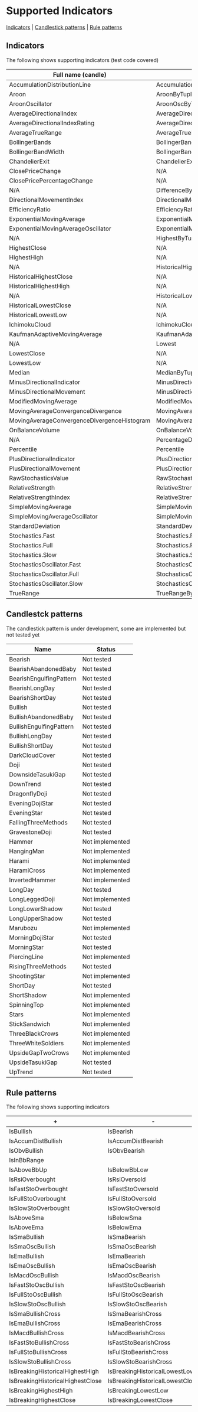 # Supported Indicators

[Indicators](#indicators) | [Candlestick patterns](#candlesticks) | [Rule patterns](#rules)

<a name="indicators"></a>
## Indicators
The following shows supporting indicators (test code covered)

| Full name (candle) | Full name (tuple) |Extension |
|--|--|--|
| AccumulationDistributionLine | AccumulationDistributionLineByTuple | AccumDist |
| Aroon | AroonByTuple | Aroon |
| AroonOscillator | AroonOscByTuple | AroonOsc |
| AverageDirectionalIndex | AverageDirectionalIndexByTuple | Adx |
| AverageDirectionalIndexRating | AverageDirectionalIndexRatingByTuple | Adxr |
| AverageTrueRange | AverageTrueRangeByTuple | Atr |
| BollingerBands | BollingerBandsByTuple | Bb |
| BollingerBandWidth | BollingerBandWidthByTuple | BbWidth |
| ChandelierExit | ChandelierExitByTuple | Chandlr |
| ClosePriceChange | N/A | CloseDiff |
| ClosePricePercentageChange | N/A | ClosePcDiff |
| N/A | DifferenceByTuple | Diff |
| DirectionalMovementIndex | DirectionalMovementIndexByTuple | Dmi |
| EfficiencyRatio | EfficiencyRatioByTuple | Er |
| ExponentialMovingAverage | ExponentialMovingAverageByTuple | Ema |
| ExponentialMovingAverageOscillator | ExponentialMovingAverageOscillatorByTuple | EmaOsc |
| N/A | HighestByTuple | Highest |
| HighestClose | N/A | HighClose |
| HighestHigh | N/A | HighHigh |
| N/A | HistoricalHighestByTuple | N/A |
| HistoricalHighestClose | N/A | HistHighClose |
| HistoricalHighestHigh | N/A | HistHighHigh |
| N/A | HistoricalLowestByTuple | N/A |
| HistoricalLowestClose | N/A | HistLowClose |
| HistoricalLowestLow | N/A | HistLowLow |
| IchimokuCloud | IchimokuCloudByTuple | Ichimoku |
| KaufmanAdaptiveMovingAverage | KaufmanAdaptiveMovingAverageByTuple | Kama |
| N/A | Lowest | Lowest |
| LowestClose | N/A | LowClose |
| LowestLow | N/A | LowLow |
| Median | MedianByTuple | Median |
| MinusDirectionalIndicator | MinusDirectionalIndicatorByTuple | Mdi |
| MinusDirectionalMovement | MinusDirectionalMovementByTuple | Mdm |
| ModifiedMovingAverage | ModifiedMovingAverageByTuple | Mma |
| MovingAverageConvergenceDivergence | MovingAverageConvergenceDivergenceByTuple | Macd |
| MovingAverageConvergenceDivergenceHistogram | MovingAverageConvergenceDivergenceHistogramByTuple | MacdHist |
| OnBalanceVolume | OnBalanceVolumeByTuple | Obv |
| N/A | PercentageDifferenceByTuple | PcDiff |
| Percentile | Percentile | Percentile |
| PlusDirectionalIndicator | PlusDirectionalIndicatorByTuple | Pdi |
| PlusDirectionalMovement | PlusDirectionalMovementByTuple | Pdm |
| RawStochasticsValue | RawStochasticsValueByTuple | Rsv |
| RelativeStrength | RelativeStrengthByTuple | Rs |
| RelativeStrengthIndex | RelativeStrengthIndexByTuple | Rsi |
| SimpleMovingAverage | SimpleMovingAverageByTuple | Sma |
| SimpleMovingAverageOscillator | SimpleMovingAverageOscillatorByTuple | SmaOsc |
| StandardDeviation | StandardDeviationByTuple | Sd |
| Stochastics.Fast | Stochastics.FastByTuple | FastSto |
| Stochastics.Full | Stochastics.FullByTuple | FullSto |
| Stochastics.Slow | Stochastics.SlowByTuple | SlowSto |
| StochasticsOscillator.Fast | StochasticsOscillator.FastByTuple | FastStoOsc |
| StochasticsOscillator.Full | StochasticsOscillator.FullByTuple | FullStoOsc |
| StochasticsOscillator.Slow | StochasticsOscillator.SlowByTuple | SlowStoOsc |
| TrueRange | TrueRangeByTuple | Tr |

<a name="candlesticks"></a>
## Candlestck patterns
The candlestick pattern is under development, some are implemented but not tested yet

| Name | Status |
|--|--|
| Bearish | Not tested |
| BearishAbandonedBaby | Not tested |
| BearishEngulfingPattern | Not tested |
| BearishLongDay | Not tested |
| BearishShortDay | Not tested |
| Bullish | Not tested |
| BullishAbandonedBaby | Not tested |
| BullishEngulfingPattern | Not tested |
| BullishLongDay | Not tested |
| BullishShortDay | Not tested |
| DarkCloudCover | Not tested |
| Doji | Not tested |
| DownsideTasukiGap | Not tested |
| DownTrend | Not tested |
| DragonflyDoji | Not tested |
| EveningDojiStar | Not tested |
| EveningStar | Not tested | 
| FallingThreeMethods | Not tested |
| GravestoneDoji | Not tested |
| Hammer | Not implemented |
| HangingMan | Not implemented |
| Harami | Not implemented |
| HaramiCross | Not implemented |
| InvertedHammer | Not implemented |
| LongDay | Not tested |
| LongLeggedDoji | Not implemented |
| LongLowerShadow | Not tested |
| LongUpperShadow | Not tested |
| Marubozu | Not implemented |
| MorningDojiStar | Not tested |
| MorningStar | Not tested |
| PiercingLine | Not implemented |
| RisingThreeMethods | Not tested |
| ShootingStar | Not implemented |
| ShortDay | Not tested |
| ShortShadow | Not implemented |
| SpinningTop | Not implemented |
| Stars | Not implemented |
| StickSandwich | Not implemented |
| ThreeBlackCrows | Not implemented |
| ThreeWhiteSoldiers | Not implemented |
| UpsideGapTwoCrows | Not implemented |
| UpsideTasukiGap | Not tested |
| UpTrend | Not tested |

<a name="rules"></a>
## Rule patterns
The following shows supporting indicators

| + | - | 
|---|---|
| IsBullish | IsBearish |
| IsAccumDistBullish | IsAccumDistBearish |
| IsObvBullish | IsObvBearish |
| IsInBbRange | |
| IsAboveBbUp | IsBelowBbLow |
| IsRsiOverbought | IsRsiOversold |
| IsFastStoOverbought | IsFastStoOversold |
| IsFullStoOverbought | IsFullStoOversold |
| IsSlowStoOverbought | IsSlowStoOversold |
| IsAboveSma | IsBelowSma |
| IsAboveEma | IsBelowEma |
| IsSmaBullish | IsSmaBearish |
| IsSmaOscBullish | IsSmaOscBearish |
| IsEmaBullish | IsEmaBearish |
| IsEmaOscBullish | IsEmaOscBearish |
| IsMacdOscBullish | IsMacdOscBearish |
| IsFastStoOscBullish | IsFastStoOscBearish |
| IsFullStoOscBullish | IsFullStoOscBearish |
| IsSlowStoOscBullish | IsSlowStoOscBearish |
| IsSmaBullishCross | IsSmaBearishCross |
| IsEmaBullishCross | IsEmaBearishCross |
| IsMacdBullishCross | IsMacdBearishCross |
| IsFastStoBullishCross | IsFastStoBearishCross |
| IsFullStoBullishCross | IsFullStoBearishCross |
| IsSlowStoBullishCross | IsSlowStoBearishCross |
| IsBreakingHistoricalHighestHigh | IsBreakingHistoricalLowestLow |
| IsBreakingHistoricalHighestClose | IsBreakingHistoricalLowestClose |
| IsBreakingHighestHigh | IsBreakingLowestLow |
| IsBreakingHighestClose | IsBreakingLowestClose |